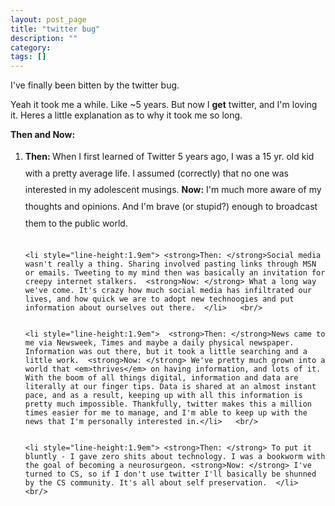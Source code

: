 ```yaml
---
layout: post_page
title: "twitter bug"
description: ""
category: 
tags: []
---
```


I've finally been bitten by the twitter bug.  

Yeah it took me a while. Like ~5 years. But now I <strong>get</strong> twitter, and I'm loving it. Heres a little explanation as to why it took me so long.  


<strong>Then and Now: </strong>  

<ol>
	<li style="line-height:1.9em"> <strong>Then: </strong> When I first learned of Twitter 5 years ago, I was a 15 yr. old kid with a pretty average life. I assumed (correctly) that no one was interested in my adolescent musings.  <strong>Now:</strong> I'm much more aware of my thoughts and opinions. And I'm brave (or stupid?) enough to broadcast them to the public world.  </li> <br/>

	<li style="line-height:1.9em"> <strong>Then: </strong>Social media wasn't really a thing. Sharing involved pasting links through MSN or emails. Tweeting to my mind then was basically an invitation for creepy internet stalkers.  <strong>Now: </strong> What a long way we've come. It's crazy how much social media has infiltrated our lives, and how quick we are to adopt new technoogies and put information about ourselves out there.  </li>   <br/>


	<li style="line-height:1.9em">  <strong>Then: </strong>News came to me via Newsweek, Times and maybe a daily physical newspaper. Information was out there, but it took a little searching and a little work.  <strong>Now: </strong> We've pretty much grown into a world that <em>thrives</em> on having information, and lots of it. With the boom of all things digital, information and data are literally at our finger tips. Data is shared at an almost instant pace, and as a result, keeping up with all this information is pretty much impossible. Thankfully, twitter makes this a million times easier for me to manage, and I'm able to keep up with the news that I'm personally interested in.</li>   <br/>


	<li style="line-height:1.9em"> <strong>Then: </strong> To put it bluntly - I gave zero shits about technology. I was a bookworm with the goal of becoming a neurosurgeon. <strong>Now: </strong> I've turned to CS, so if I don't use twitter I'll basically be shunned by the CS community. It's all about self preservation.  </li>   <br/>

</ol>
